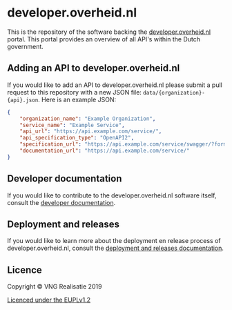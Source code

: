 # developer.overheid.nl
This is the repository of the software backing the [developer.overheid.nl](https://developer.overheid.nl) portal. This portal provides an overview of all API's within the Dutch government.

## Adding an API to developer.overheid.nl
If you would like to add an API to developer.overheid.nl please submit a pull request to this repository with a new JSON file: `data/{organization}-{api}.json`. Here is an example JSON:

```json
{
    "organization_name": "Example Organization",
    "service_name": "Example Service",
    "api_url": "https://api.example.com/service/",
    "api_specification_type": "OpenAPI2",
    "specification_url": "https://api.example.com/service/swagger/?format=openapi",
    "documentation_url": "https://api.example.com/service/"
}
```

## Developer documentation
If you would like to contribute to the developer.overheid.nl software itself, consult the [developer documentation](./docs/developer.md).

## Deployment and releases
If you would like to learn more about the deployment en release process of developer.overheid.nl, consult the [deployment and releases documentation](./docs/deployment-releases.md).

## Licence
Copyright © VNG Realisatie 2019

[Licenced under the EUPLv1.2](LICENCE.md)
